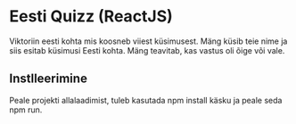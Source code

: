 # Eesti Quizz (ReactJS)

Viktoriin eesti kohta mis koosneb viiest küsimusest.
Mäng küsib teie nime ja siis esitab küsimusi Eesti kohta.
Mäng teavitab, kas vastus oli õige või vale.

## Instlleerimine

Peale projekti allalaadimist, tuleb kasutada npm install käsku ja peale seda npm run.


